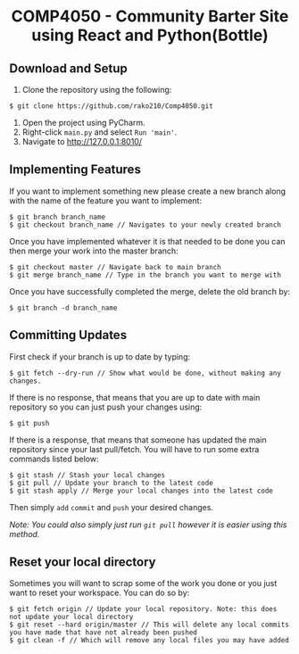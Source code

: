 <h1 align="center">COMP4050 - Community Barter Site using React and Python(Bottle)</h1>

## Download and Setup
1. Clone the repository using the following:
```
$ git clone https://github.com/rako210/Comp4050.git
```
1. Open the project using PyCharm.
1. Right-click `main.py` and select `Run 'main'`.
1. Navigate to http://127.0.0.1:8010/

## Implementing Features

If you want to implement something new please create a new branch along with the name of the feature you want to implement:
```
$ git branch branch_name
$ git checkout branch_name // Navigates to your newly created branch
```

Once you have implemented whatever it is that needed to be done you can then merge your work into the master branch:
```
$ git checkout master // Navigate back to main branch
$ git merge branch_name // Type in the branch you want to merge with
```
Once you have successfully completed the merge, delete the old branch by:
```
$ git branch -d branch_name
```

## Committing Updates

First check if your branch is up to date by typing:
```
$ git fetch --dry-run // Show what would be done, without making any changes.
```

If there is no response, that means that you are up to date with main repository so you can just push your changes using:
```
$ git push
```

If there is a response, that means that someone has updated the main repository since your last pull/fetch. You will have
to run some extra commands listed below:

```
$ git stash // Stash your local changes
$ git pull // Update your branch to the latest code
$ git stash apply // Merge your local changes into the latest code
```

Then simply `add` `commit` and `push` your desired changes.

*Note: You could also simply just run `git pull` however it is easier using this method.* 

## Reset your local directory
Sometimes you will want to scrap some of the work you done or you just want to reset your workspace. You can do so by:
```
$ git fetch origin // Update your local repository. Note: this does not update your local directory
$ git reset --hard origin/master // This will delete any local commits you have made that have not already been pushed
$ git clean -f // Which will remove any local files you may have added
```

